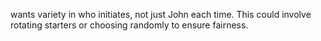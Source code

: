  wants variety in who initiates, not just John each time.
This could involve rotating starters or choosing randomly to ensure fairness.